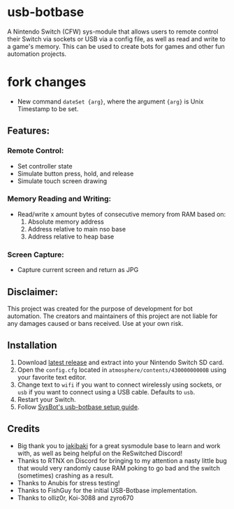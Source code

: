 # usb-botbase
A Nintendo Switch (CFW) sys-module that allows users to remote control their Switch via sockets or USB via a config file, as well as read and write to a game's memory. This can be used to create bots for games and other fun automation projects.

# fork changes
- New command `dateSet {arg}`, where the argument `{arg}` is Unix Timestamp to be set.

## Features:
### Remote Control:
- Set controller state
- Simulate button press, hold, and release
- Simulate touch screen drawing

### Memory Reading and Writing:
- Read/write x amount bytes of consecutive memory from RAM based on:
    1. Absolute memory address
    2. Address relative to main nso base
    3. Address relative to heap base

### Screen Capture:
- Capture current screen and return as JPG

## Disclaimer:
This project was created for the purpose of development for bot automation. The creators and maintainers of this project are not liable for any damages caused or bans received. Use at your own risk.

## Installation
1. Download [latest release](https://github.com/Eppin/sys-botbase/releases/latest) and extract into your Nintendo Switch SD card.
2. Open the `config.cfg` located in `atmosphere/contents/43000000000B` using your favorite text editor.
3. Change text to `wifi` if you want to connect wirelessly using sockets, or `usb` if you want to connect using a USB cable. Defaults to `usb`.
4. Restart your Switch.
5. Follow [SysBot's usb-botbase setup guide](https://github.com/kwsch/SysBot.NET/wiki/Configuring-a-new-USB-Connection).

## Credits
- Big thank you to [jakibaki](https://github.com/jakibaki/sys-netcheat) for a great sysmodule base to learn and work with, as well as being helpful on the ReSwitched Discord!
- Thanks to RTNX on Discord for bringing to my attention a nasty little bug that would very randomly cause RAM poking to go bad and the switch (sometimes) crashing as a result.
- Thanks to Anubis for stress testing!
- Thanks to FishGuy for the initial USB-Botbase implementation.
- Thanks to olliz0r, Koi-3088 and zyro670
